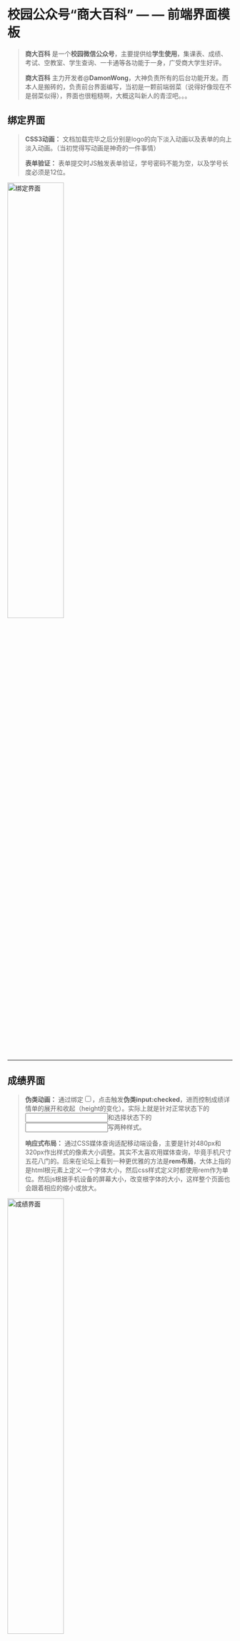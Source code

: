 
校园公众号“商大百科” — — 前端界面模板
===

> **商大百科** 是一个**校园微信公众号**，主要提供给**学生使用**，集课表、成绩、考试、空教室、学生查询、一卡通等各功能于一身，广受商大学生好评。
>
> **商大百科** 主力开发者@**DamonWong**，大神负责所有的后台功能开发。而本人是搬砖的，负责前台界面编写，当初是一颗前端弱菜（说得好像现在不是弱菜似得），界面也很粗糙啊，大概这叫新人的青涩吧。。。
>

## 绑定界面

> **CSS3动画：** 文档加载完毕之后分别是logo的向下淡入动画以及表单的向上淡入动画。（当初觉得写动画是神奇的一件事情）
>
> **表单验证：** 表单提交时JS触发表单验证，学号密码不能为空，以及学号长度必须是12位。
>

<img src="百科绑定界面/images/demo.png" alt="绑定界面" width="50%">

---

## 成绩界面

> **伪类动画：** 通过<label>绑定<input type="checkbox" />，点击<label>触发**伪类input:checked**，进而控制成绩详情单的展开和收起（height的变化）。实际上就是针对正常状态下的<input>和选择状态下的<input>写两种样式。
>
> **响应式布局：** 通过CSS媒体查询适配移动端设备，主要是针对480px和320px作出样式的像素大小调整。其实不太喜欢用媒体查询，毕竟手机尺寸五花八门的。后来在论坛上看到一种更优雅的方法是**rem布局**，大体上指的是html根元素上定义一个字体大小，然后css样式定义时都使用rem作为单位。然后js根据手机设备的屏幕大小，改变根字体的大小，这样整个页面也会跟着相应的缩小或放大。
>

<img src="百科成绩界面/images/demo2.png" alt="成绩界面" width="50%">

<img src="百科成绩界面/images/demo1.png" alt="成绩界面" width="50%">

---

## 课表界面

> **移动端适配**：解决了<table>各列不等分的问题。 
>

<img src="百科课表/images/demo1.png" alt="课表界面" width="50%">

---

## 个人资料卡界面

> **CSS布局：** 一个个人资料卡的静态界面。用来实战CSS布局的，用绝对定位实现两列布局等。
>
> **伪元素：** 这是我第一次使用了伪元素的界面。发现伪元素是个好东西，可以减少对<div>的依赖，主要是用::after配合绝对定位，实现一个小图标的展示。
>

<img src="百科个人资料卡/images/demo1.png" alt="个人资料卡界面" width="50%">

---

## 商大老乡会

> **AJAX交互：** 一个比较鸡肋的功能 — — 找同校老乡。主要是通过表单数据提交，然后AJAX传参数给后端，执行数据库的查询。后端返回数据，然后前端遍历每个数据，直接操作DOM生成元素节点和文本节点，形成一个信息列表呈现给学生。
>

<img src="百科-老乡会/images/demo2.png" alt="老乡会界面" width="50%">

<img src="百科-老乡会/images/demo1.png" alt="老乡会界面" width="50%">

---
